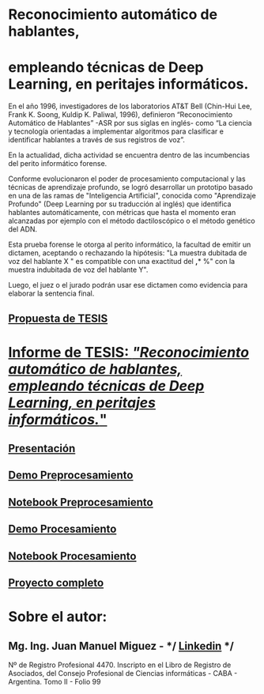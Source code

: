 # Reconocimiento automático de hablantes, 
# empleando técnicas de Deep Learning, en peritajes informáticos.

En el año 1996, investigadores de los laboratorios AT&T Bell (Chin-Hui Lee, Frank K. Soong, Kuldip K. Paliwal, 1996), definieron “Reconocimiento Automático de Hablantes” -ASR por sus siglas en inglés- como “La ciencia y tecnología orientadas a implementar algoritmos para clasificar e identificar hablantes a través de sus registros de voz”.

En la actualidad, dicha actividad se encuentra dentro de las incumbencias del perito informático forense.

Conforme evolucionaron el poder de procesamiento computacional y las técnicas de aprendizaje profundo, se logró desarrollar un prototipo basado en una de las ramas de "Inteligencia Artificial", conocida como "Aprendizaje Profundo" (Deep Learning por su traducción al inglés) que identifica hablantes automáticamente, con métricas que hasta el momento eran alcanzadas por ejemplo con el método dactiloscópico o el método genético del ADN.

Esta prueba forense le otorga al perito informático, la facultad de emitir un dictamen, aceptando o rechazando la hipótesis: "La muestra dubitada de voz del hablante X " es compatible con una exactitud del **,*** %" con la muestra indubitada de voz del hablante Y". 

Luego, el juez o el jurado podrán usar ese dictamen como evidencia para elaborar la sentencia final.


## [Propuesta de TESIS](https://github.com/jmiguez/reconocimiento_de_hablantes/blob/34c9392236313a2b6be10a579a24e921eb62425b/01_PropuestaTesisJuanManuelMiguez.pdf)


# [Informe de TESIS: *"Reconocimiento automático de hablantes, empleando técnicas de Deep Learning, en peritajes informáticos.*"](https://github.com/jmiguez/reconocimiento_de_hablantes/blob/34c9392236313a2b6be10a579a24e921eb62425b/02_TesisJuanManuelMiguez.pdf)

## [Presentación](https://github.com/jmiguez/reconocimiento_de_hablantes/blob/34c9392236313a2b6be10a579a24e921eb62425b/03_Presentaci%C3%B3nTesisJuanManuelMiguez.pptx)

## [Demo Preprocesamiento](https://youtu.be/FfGpkqEQbQY)

## [Notebook Preprocesamiento](https://github.com/jmiguez/reconocimiento_de_hablantes/blob/34c9392236313a2b6be10a579a24e921eb62425b/preprocesamientoV0080101.ipynb)

## [Demo Procesamiento](https://youtu.be/oizdJ4Sof1w)

## [Notebook Procesamiento](https://github.com/jmiguez/reconocimiento_de_hablantes/blob/34c9392236313a2b6be10a579a24e921eb62425b/procesamiento_V0080101.ipynb)

## [Proyecto completo](https://github.com/jmiguez/reconocimiento_de_hablantes.git)


# Sobre el autor: 

## Mg. Ing. Juan Manuel Miguez - */ [Linkedin](https://www.linkedin.com/in/juan-manuel-miguez-970094a6) */

Nº de Registro Profesional 4470.
Inscripto en el Libro de Registro de Asociados, del Consejo Profesional de Ciencias informáticas - CABA - Argentina.
Tomo II - Folio 99
